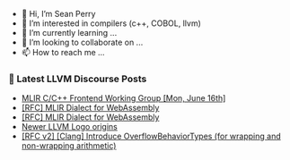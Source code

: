 - 👋 Hi, I’m Sean Perry
- 👀 I’m interested in compilers (c++, COBOL, llvm)
- 🌱 I’m currently learning ...
- 💞️ I’m looking to collaborate on ...
- 📫 How to reach me ...

<!---
s66perry/s66perry is a ✨ special ✨ repository because its `README.md` (this file) appears on your GitHub profile.
You can click the Preview link to take a look at your changes.
--->
### 📕 Latest LLVM Discourse Posts

<!-- DISCOURSE-LLVM:START -->
- [MLIR C/C++ Frontend Working Group [Mon, June 16th]](https://discourse.llvm.org/t/mlir-c-c-frontend-working-group-mon-june-16th/86610#post_2)
- [[RFC] MLIR Dialect for WebAssembly](https://discourse.llvm.org/t/rfc-mlir-dialect-for-webassembly/86758#post_11)
- [[RFC] MLIR Dialect for WebAssembly](https://discourse.llvm.org/t/rfc-mlir-dialect-for-webassembly/86758#post_10)
- [Newer LLVM Logo origins](https://discourse.llvm.org/t/newer-llvm-logo-origins/86819#post_5)
- [[RFC v2] [Clang] Introduce OverflowBehaviorTypes &lpar;for wrapping and non-wrapping arithmetic&rpar;](https://discourse.llvm.org/t/rfc-v2-clang-introduce-overflowbehaviortypes-for-wrapping-and-non-wrapping-arithmetic/86507#post_15)
<!-- DISCOURSE-LLVM:END -->
